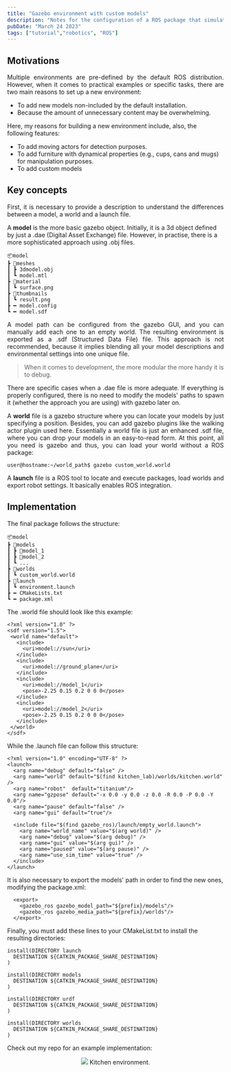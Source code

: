 ```yaml
---
title: "Gazebo environment with custom models"
description: "Notes for the configuration of a ROS package that simulates an environment, with custom models."
pubDate: "March 24 2023"
tags: ["tutorial","robotics", "ROS"]
---
```


## Motivations

<p align="justify"> 
Multiple environments are pre-defined by the default ROS distribution. However, when it comes to practical examples or specific tasks, there are two main reasons to set up a new environment:
</p>

- To add new models non-included by the default installation.
- Because the amount of unnecessary content may be overwhelming.

Here, my reasons for building a new environment include, also, the following features:

- To add moving actors for detection purposes.
- To add furniture with dynamical properties (e.g., cups, cans and mugs) for manipulation purposes.
- To add custom models

## Key concepts

<p align="justify"> 
First, it is necessary to provide a description to understand the differences between a model, a world and a launch file.

A <b>model</b> is the more basic gazebo object. Initially, it is a 3d object defined by just a .dae (Digital Asset Exchange) file. However, in practise, there is a more sophisticated approach using .obj files.
</p>

    📦model
    ┣ 📂meshes
    ┃ ┣ 3dmodel.obj
    ┃ ┗ model.mtl
    ┣ 📂material
    ┃ ┗ surface.png
    ┣ 📂thumbnails
    ┃ ┗ result.png
    ┣ ━ model.config
    ┗ ━ model.sdf

<p align="justify">
A model path can be configured from the gazebo GUI, and you can manually add each one to an empty world. The resulting environment is exported as a .sdf (Structured Data File) file. This approach is not recommended, because it implies blending all your model descriptions and environmental settings into one unique file. 
</p>

> When it comes to development, the more modular the more handy it is to debug.
>

<p align="justify"> 
There are specific cases when a .dae file is more adequate. If everything is properly configured, there is no need to modify the models' paths to spawn it (whether the approach you are using) with gazebo later on.
</p>

<p align="justify"> 
A <b>world</b> file is a gazebo structure where you can locate your models by just specifying a position. Besides, you can add gazebo plugins like the walking actor plugin used here. Essentially a world file is just an enhanced .sdf file, where you can drop your models in an easy-to-read form. At this point, all you need is gazebo and thus, you can load your world without a ROS package:
</p>

```
user@hostname:~/world_path$ gazebo custom_world.world 
```

<p align="justify"> 
A <b>launch</b> file is a ROS tool to locate and execute packages, load worlds and export robot settings. It basically enables ROS integration.  
</p>

## Implementation

The final package follows the structure:

    📦model
    ┣ 📂models
    ┃ ┣ 📂model_1
    ┃ ┣ 📂model_2
    ┃ ┗ ...
    ┣ 📂worlds
    ┃ ┗ custom_world.world
    ┣ 📂launch
    ┃ ┗ environment.launch
    ┣ ━ CMakeLists.txt
    ┗ ━ package.xml

The .world file should look like this example:

 ```
<?xml version="1.0" ?>
<sdf version="1.5">
  <world name="default">
    <include>
      <uri>model://sun</uri>
    </include>
    <include>
      <uri>model://ground_plane</uri>
    </include>
    <include>
      <uri>model://model_1</uri>
      <pose>-2.25 0.15 0.2 0 0 0</pose>
    </include>
    <include>
      <uri>model://model_2</uri>
      <pose>-2.25 0.15 0.2 0 0 0</pose>
    </include>
  </world>
</sdf>
```

While the .launch file can follow this structure:

```
<?xml version="1.0" encoding="UTF-8" ?>
<launch>
  <arg name="debug" default="false" />
  <arg name="world" default="$(find kitchen_lab)/worlds/kitchen.world" /> 
  <arg name="robot"  default="titanium"/>
  <arg name="gzpose" default="-x 0.0 -y 0.0 -z 0.0 -R 0.0 -P 0.0 -Y 0.0"/>
  <arg name="pause" default="false" />
  <arg name="gui" default="true"/>

  <include file="$(find gazebo_ros)/launch/empty_world.launch">
    <arg name="world_name" value="$(arg world)" />
    <arg name="debug" value="$(arg debug)" />
    <arg name="gui" value="$(arg gui)" />
    <arg name="paused" value="$(arg pause)" />
    <arg name="use_sim_time" value="true" />
  </include>
</launch>
```

It is also necessary to export the models' path in order to find the new ones, modifying the package.xml:

```
  <export>
    <gazebo_ros gazebo_model_path="${prefix}/models"/>
    <gazebo_ros gazebo_media_path="${prefix}/worlds"/>
  </export>
```

Finally, you must add these lines to your CMakeList.txt to install the resulting directories:

```
install(DIRECTORY launch
  DESTINATION ${CATKIN_PACKAGE_SHARE_DESTINATION}
)

install(DIRECTORY models
  DESTINATION ${CATKIN_PACKAGE_SHARE_DESTINATION}
)

install(DIRECTORY urdf
  DESTINATION ${CATKIN_PACKAGE_SHARE_DESTINATION}
)

install(DIRECTORY worlds
  DESTINATION ${CATKIN_PACKAGE_SHARE_DESTINATION}
)
```

Check out my repo for an example implementation:

<p align="center">
<img src="https://github.com/JHermosillaD/kitchen_lab/blob/main/media/demo1.gif?raw=true">
Kitchen environment.
</p>